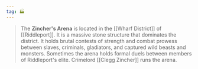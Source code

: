```yaml
---
tag: 🏭
---
```

> The **Zincher's Arena** is located in the [[Wharf District]] of [[Riddleport]]. It is a massive stone structure that dominates the district. It holds brutal contests of strength and combat prowess between slaves, criminals, gladiators, and captured wild beasts and monsters. Sometimes the arena holds formal duels between members of Riddleport's elite. Crimelord [[Clegg Zincher]] runs the arena.







